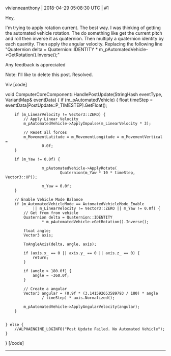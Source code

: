 vivienneanthony | 2018-04-29 05:08:30 UTC | #1

Hey,

I'm trying to apply rotation current. The best way. I was thinking of getting the automated vehicle rotation. The do something like get the current pitch and roll then inverse it as  quaternion. Then multiply a quaternion identity by each quantity.  Then apply the angular velocity. Replacing the following line "Quaternion delta = Quaternion::IDENTITY					* m_pAutomatedVehicle->GetRotation().Inverse();"

Any feedback is appreciated

Note: I'll like to delete this post. Resolved.

Viv
[code]


void ComputerCoreComponent::HandlePostUpdate(StringHash eventType,
		VariantMap& eventData) {
	if (m_pAutomatedVehicle) {
		float timeStep = eventData[PostUpdate::P_TIMESTEP].GetFloat();

		if (m_LinearVelocity != Vector3::ZERO) {
			// Apply Linear Velocity
			m_pAutomatedVehicle->ApplyImpulse(m_LinearVelocity * 3);

			// Reset all forces
			m_MovementLatitude = m_MovementLongitude = m_MovementVertical =
					0.0f;
		}

		if (m_Yaw != 0.0f) {

					m_pAutomatedVehicle->ApplyRotate(
							Quaternion(m_Yaw * 10 * timeStep, Vector3::UP));

					m_Yaw = 0.0f;
		}

		// Enable Vehicle Mode Balance
		if (m_AutomatedVehicleMode == AutomatedVehicleMode_Enable
				|| m_LinearVelocity != Vector3::ZERO || m_Yaw != 0.0f) {
			// Get from from vehicle
			Quaternion delta = Quaternion::IDENTITY
					* m_pAutomatedVehicle->GetRotation().Inverse();

			float angle;
			Vector3 axis;

			ToAngleAxis(delta, angle, axis);

			if (axis.x_ == 0 || axis.y_ == 0 || axis.z_ == 0) {
				return;
			}

			if (angle > 180.0f) {
				angle = -360.0f;
			}

			// Create a angular
			Vector3 angular = (0.9f * (3.141592653589793 / 180) * angle
					/ timeStep) * axis.Normalized();

			m_pAutomatedVehicle->ApplyAngularVelocity(angular);
		}


	} else {
		//ALPHAENGINE_LOGINFO("Post Update Failed. No Automated Vehicle");
	}
}
[/code]

-------------------------


